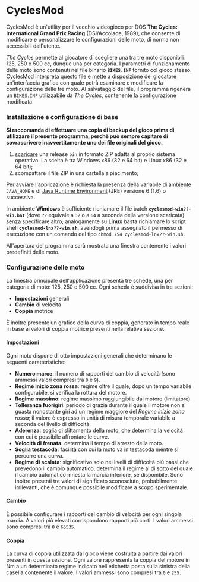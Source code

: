 CyclesMod
=========

CyclesMod &egrave; un'utility per il vecchio videogioco per DOS **The Cycles: International Grand Prix Racing** (DSI/Accolade, 1989), che consente di modificare e personalizzare le configurazioni delle moto, di norma non accessibili dall'utente.

*The Cycles* permette al giocatore di scegliere una tra tre moto disponibili: 125, 250 o 500 cc, dunque una per categoria. I parametri di funzionamento delle moto sono contenuti nel file binario **`BIKES.INF`** fornito col gioco stesso. CyclesMod interpreta questo file e mette a disposizione del giocatore un'interfaccia grafica con quale potr&agrave; esaminare e modificare la configurazione delle tre moto. Al salvataggio del file, il programma rigenera un `BIKES.INF` utilizzabile da *The Cycles*, contenente la configurazione modificata.


### Installazione e configurazione di base

**Si raccomanda di effettuare una copia di backup del gioco prima di utilizzare il presente programma, perch&egrave; pu&ograve; sempre capitare di sovrascrivere inavvertitamente uno dei file originali del gioco.**

1. [scaricare](http://github.com/Albertus82/CyclesMod/releases) una release `bin` in formato ZIP adatta al proprio sistema operativo. La scelta &egrave; tra Windows x86 (32 e 64 bit) e Linux x86 (32 e 64 bit);
2. scompattare il file ZIP in una cartella a piacimento;

Per avviare l'applicazione &egrave; richiesta la presenza della variabile di ambiente `JAVA_HOME` e di [Java Runtime Environment](http://www.java.com) (JRE) versione 6 (1.6) o successiva.

In ambiente **Windows** &egrave; sufficiente richiamare il file batch **`cyclesmod-win??-win.bat`** (dove `??` equivale a `32` o a `64` a seconda della versione scaricata) senza specificare altro; analogamente su **Linux** basta richiamare lo script shell **`cyclesmod-lnx??-win.sh`**, avendogli prima assegnato il permesso di esecuzione con un comando del tipo `chmod 754 cyclesmod-lnx??-win.sh`.

All'apertura del programma sar&agrave; mostrata una finestra contenente i valori predefiniti delle moto. 


### Configurazione delle moto

La finestra principale dell'applicazione presenta tre schede, una per categoria di moto: 125, 250 e 500 cc. Ogni scheda &egrave; suddivisa in tre sezioni:
* **Impostazioni** generali
* **Cambio** di velocit&agrave;
* **Coppia** motrice

&Egrave; inoltre presente un grafico della curva di coppia, generato in tempo reale in base ai valori di coppia motrice presenti nella relativa sezione.

#### Impostazioni
Ogni moto dispone di otto impostazioni generali che determinano le seguenti caratteristiche:
* **Numero marce**: il numero di rapporti del cambio di velocit&agrave; (sono ammessi valori compresi tra `0` e `9`).
* **Regime inizio zona rossa**: regime oltre il quale, dopo un tempo variabile configurabile, si verifica la rottura del motore.
* **Regime massimo**: regime massimo raggiungibile dal motore (limitatore).
* **Tolleranza fuorigiri**: periodo di grazia durante il quale il motore non si guasta nonostante giri ad un regime maggiore del *Regime inizio zona rossa*; il valore &egrave; espresso in unit&agrave; di misura temporale variabile a seconda del livello di difficolt&agrave;.
* **Aderenza**: soglia di slittamento della moto, che determina la velocit&agrave; con cui &egrave; possibile affrontare le curve.
* **Velocit&agrave; di frenata**: determina il tempo di arresto della moto.
* **Soglia testacoda**: facilit&agrave; con cui la moto va in testacoda mentre si percorre una curva.
* **Regime di scalata**: significativo solo nei livelli di difficolt&agrave; pi&ugrave; bassi che prevedono il cambio automatico, determina il regime al di sotto del quale il cambio automatico innesta la marcia inferiore, se disponibile.
Sono inoltre presenti tre valori di significato sconosciuto, probabilmente irrilevanti, che &egrave; comunque possibile modificare a scopo sperimentale.

#### Cambio
&Egrave; possibile configurare i rapporti del cambio di velocit&agrave; per ogni singola marcia. A valori pi&ugrave; elevati corrispondono rapporti pi&ugrave; corti. I valori ammessi sono compresi tra `0` e `65535`.

#### Coppia
La curva di coppia utilizzata dal gioco viene costruita a partire dai valori presenti in questa sezione. Ogni valore rappresenta la coppia del motore in Nm a un determinato regime indicato nell'etichetta posta sulla sinistra della casella contenente il valore. I valori ammessi sono compresi tra `0` e `255`.
